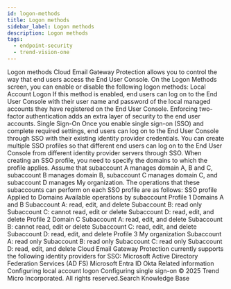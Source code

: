 ```yaml
---
id: logon-methods
title: Logon methods
sidebar_label: Logon methods
description: Logon methods
tags:
  - endpoint-security
  - trend-vision-one
---
```


 Logon methods Cloud Email Gateway Protection allows you to control the way that end users access the End User Console. On the Logon Methods screen, you can enable or disable the following logon methods: Local Account Logon If this method is enabled, end users can log on to the End User Console with their user name and password of the local managed accounts they have registered on the End User Console. Enforcing two-factor authentication adds an extra layer of security to the end user accounts. Single Sign-On Once you enable single sign-on (SSO) and complete required settings, end users can log on to the End User Console through SSO with their existing identity provider credentials. You can create multiple SSO profiles so that different end users can log on to the End User Console from different identity provider servers through SSO. When creating an SSO profile, you need to specify the domains to which the profile applies. Assume that subaccount A manages domain A, B and C, subaccount B manages domain B, subaccount C manages domain C, and subaccount D manages My organization. The operations that these subaccounts can perform on each SSO profile are as follows: SSO profile Applied to Domains Available operations by subaccount Profile 1 Domains A and B Subaccount A: read, edit, and delete Subaccount B: read only Subaccount C: cannot read, edit or delete Subaccount D: read, edit, and delete Profile 2 Domain C Subaccount A: read, edit, and delete Subaccount B: cannot read, edit or delete Subaccount C: read, edit, and delete Subaccount D: read, edit, and delete Profile 3 My organization Subaccount A: read only Subaccount B: read only Subaccount C: read only Subaccount D: read, edit, and delete Cloud Email Gateway Protection currently supports the following identity providers for SSO: Microsoft Active Directory Federation Services (AD FS) Microsoft Entra ID Okta Related information Configuring local account logon Configuring single sign-on © 2025 Trend Micro Incorporated. All rights reserved.Search Knowledge Base